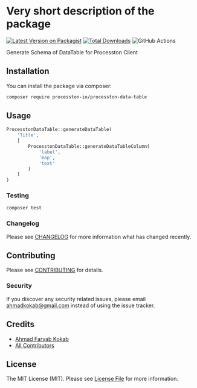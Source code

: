 # Very short description of the package

[![Latest Version on Packagist](https://img.shields.io/packagist/v/processton-io/processton-data-table.svg?style=flat-square)](https://packagist.org/packages/processton-io/processton-data-table)
[![Total Downloads](https://img.shields.io/packagist/dt/processton-io/processton-data-table.svg?style=flat-square)](https://packagist.org/packages/processton-io/processton-data-table)
![GitHub Actions](https://github.com/processton-io/processton-data-table/actions/workflows/main.yml/badge.svg)

Generate Schema of DataTable for Processton Client

## Installation

You can install the package via composer:

```bash
composer require processton-io/processton-data-table
```

## Usage

```php
ProcesstonDataTable::generateDataTable(
    'Title',
    [
        ProcesstonDataTable::generateDataTableColumn(
            'label',
            'map',
            'text'
        )
    ]
)
```

### Testing

```bash
composer test
```

### Changelog

Please see [CHANGELOG](CHANGELOG.md) for more information what has changed recently.

## Contributing

Please see [CONTRIBUTING](CONTRIBUTING.md) for details.

### Security

If you discover any security related issues, please email ahmadkokab@gmail.com instead of using the issue tracker.

## Credits

-   [Ahmad Faryab Kokab](https://github.com/processton)
-   [All Contributors](../../contributors)

## License

The MIT License (MIT). Please see [License File](LICENSE.md) for more information.
